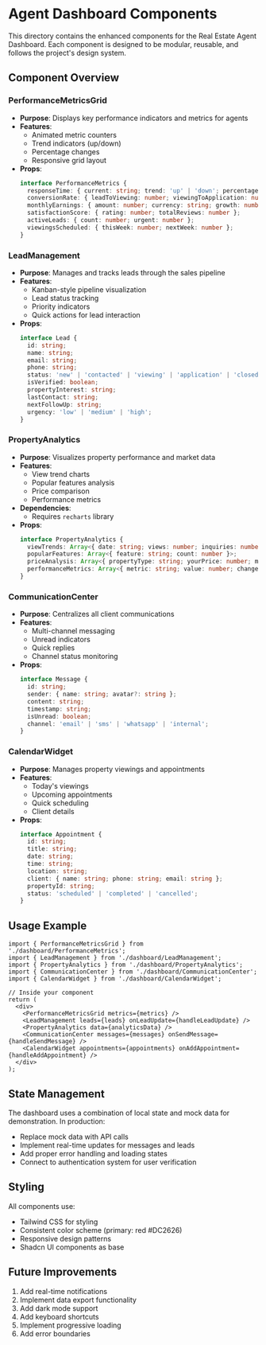 # Agent Dashboard Components

This directory contains the enhanced components for the Real Estate Agent Dashboard. Each component is designed to be modular, reusable, and follows the project's design system.

## Component Overview

### PerformanceMetricsGrid
- **Purpose**: Displays key performance indicators and metrics for agents
- **Features**:
  - Animated metric counters
  - Trend indicators (up/down)
  - Percentage changes
  - Responsive grid layout
- **Props**:
  ```typescript
  interface PerformanceMetrics {
    responseTime: { current: string; trend: 'up' | 'down'; percentage: number };
    conversionRate: { leadToViewing: number; viewingToApplication: number };
    monthlyEarnings: { amount: number; currency: string; growth: number };
    satisfactionScore: { rating: number; totalReviews: number };
    activeLeads: { count: number; urgent: number };
    viewingsScheduled: { thisWeek: number; nextWeek: number };
  }
  ```

### LeadManagement
- **Purpose**: Manages and tracks leads through the sales pipeline
- **Features**:
  - Kanban-style pipeline visualization
  - Lead status tracking
  - Priority indicators
  - Quick actions for lead interaction
- **Props**:
  ```typescript
  interface Lead {
    id: string;
    name: string;
    email: string;
    phone: string;
    status: 'new' | 'contacted' | 'viewing' | 'application' | 'closed';
    isVerified: boolean;
    propertyInterest: string;
    lastContact: string;
    nextFollowUp: string;
    urgency: 'low' | 'medium' | 'high';
  }
  ```

### PropertyAnalytics
- **Purpose**: Visualizes property performance and market data
- **Features**:
  - View trend charts
  - Popular features analysis
  - Price comparison
  - Performance metrics
- **Dependencies**: 
  - Requires `recharts` library
- **Props**:
  ```typescript
  interface PropertyAnalytics {
    viewTrends: Array<{ date: string; views: number; inquiries: number }>;
    popularFeatures: Array<{ feature: string; count: number }>;
    priceAnalysis: Array<{ propertyType: string; yourPrice: number; marketAverage: number }>;
    performanceMetrics: Array<{ metric: string; value: number; change: number }>;
  }
  ```

### CommunicationCenter
- **Purpose**: Centralizes all client communications
- **Features**:
  - Multi-channel messaging
  - Unread indicators
  - Quick replies
  - Channel status monitoring
- **Props**:
  ```typescript
  interface Message {
    id: string;
    sender: { name: string; avatar?: string };
    content: string;
    timestamp: string;
    isUnread: boolean;
    channel: 'email' | 'sms' | 'whatsapp' | 'internal';
  }
  ```

### CalendarWidget
- **Purpose**: Manages property viewings and appointments
- **Features**:
  - Today's viewings
  - Upcoming appointments
  - Quick scheduling
  - Client details
- **Props**:
  ```typescript
  interface Appointment {
    id: string;
    title: string;
    date: string;
    time: string;
    location: string;
    client: { name: string; phone: string; email: string };
    propertyId: string;
    status: 'scheduled' | 'completed' | 'cancelled';
  }
  ```

## Usage Example

```tsx
import { PerformanceMetricsGrid } from './dashboard/PerformanceMetrics';
import { LeadManagement } from './dashboard/LeadManagement';
import { PropertyAnalytics } from './dashboard/PropertyAnalytics';
import { CommunicationCenter } from './dashboard/CommunicationCenter';
import { CalendarWidget } from './dashboard/CalendarWidget';

// Inside your component
return (
  <div>
    <PerformanceMetricsGrid metrics={metrics} />
    <LeadManagement leads={leads} onLeadUpdate={handleLeadUpdate} />
    <PropertyAnalytics data={analyticsData} />
    <CommunicationCenter messages={messages} onSendMessage={handleSendMessage} />
    <CalendarWidget appointments={appointments} onAddAppointment={handleAddAppointment} />
  </div>
);
```

## State Management

The dashboard uses a combination of local state and mock data for demonstration. In production:
- Replace mock data with API calls
- Implement real-time updates for messages and leads
- Add proper error handling and loading states
- Connect to authentication system for user verification

## Styling

All components use:
- Tailwind CSS for styling
- Consistent color scheme (primary: red #DC2626)
- Responsive design patterns
- Shadcn UI components as base

## Future Improvements

1. Add real-time notifications
2. Implement data export functionality
3. Add dark mode support
4. Add keyboard shortcuts
5. Implement progressive loading
6. Add error boundaries